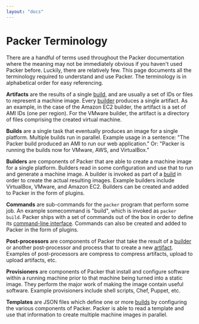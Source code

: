 ```yaml
---
layout: "docs"
---
```


# Packer Terminology

There are a handful of terms used throughout the Packer documentation where
the meaning may not be immediately obvious if you haven't used Packer before.
Luckily, there are relatively few. This page documents all the terminology
required to understand and use Packer. The terminology is in alphabetical
order for easy referencing.

<a class="term" id="term-artifact"></a>
**Artifacts** are the results of a single [build](#term-build), and are
usually a set of IDs or files to represent a machine image. Every [builder](#term-builder)
produces a single artifact. As an example, in the case of the Amazon EC2 builder,
the artifact is a set of AMI IDs (one per region). For the VMware builder,
the artifact is a directory of files comprising the created virtual machine.

<a class="term" id="term-build"></a>
**Builds** are a single task that eventually produces an image for a single
platform. Multiple builds run in parallel. Example usage in a sentence: "The Packer build
produced an AMI to run our web application." Or: "Packer is running the builds
now for VMware, AWS, and VirtualBox."

<a class="term" id="term-builder"></a>
**Builders** are components of Packer that are able to create a machine
image for a single platform. Builders read in some configuration and use
that to run and generate a machine image. A builder is invoked as part of a [build](#term-build)
in order to create the actual resulting images. Example builders include
VirtualBox, VMware, and Amazon EC2. Builders can be created and added to
Packer in the form of plugins.

<a class="term" id="term-command"></a>
**Commands** are sub-commands for the `packer` program that perform some
job. An example somecommand is "build", which is invoked as `packer build`.
Packer ships with a set of commands out of the box in order to define
its [command-line interface](#). Commands can also be created and added to
Packer in the form of plugins.

<a class="term" id="term-post-processor"></a>
**Post-processors** are components of Packer that take the result of
a [builder](#term-builder) or another post-processor and process that to
create a new [artifact](#term-artifact). Examples of post-processors are
compress to compress artifacts, upload to upload artifacts, etc.

<a class="term" id="term-provisioner"></a>
**Provisioners** are components of Packer that install and configure
software within a running machine prior to that machine being turned
into a static image. They perform the major work of making the image contain
useful software. Example provisioners include shell scripts, Chef, Puppet,
etc.

<a class="term" id="term-template"></a>
**Templates** are JSON files which define one or more [builds](#term-build)
by configuring the various components of Packer. Packer is able to read a
template and use that information to create multiple machine images in
parallel.
